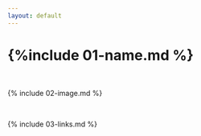 ```yaml
---
layout: default
---
```


# {%include 01-name.md %}

<br>

{% include 02-image.md %}

<br>

{% include 03-links.md %}

